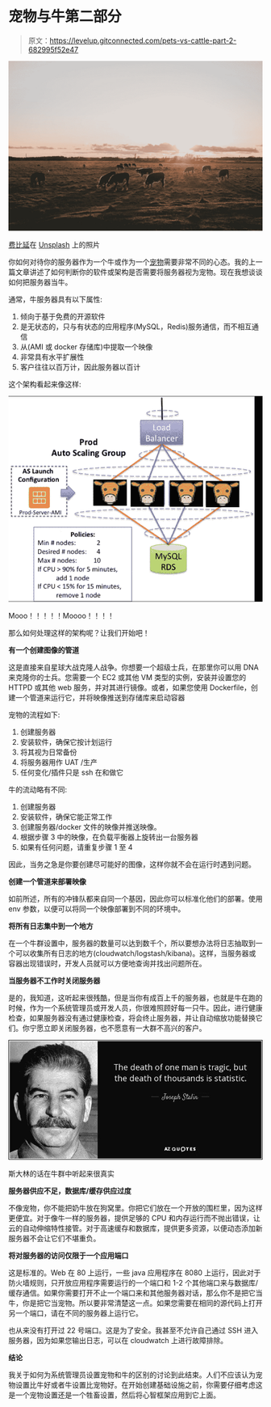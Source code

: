 # 宠物与牛第二部分

> 原文：<https://levelup.gitconnected.com/pets-vs-cattle-part-2-682995f52e47>

![](img/639ee8a8e40e6dfb7cc770528356963c.png)

[费比延](https://unsplash.com/@febiyanr?utm_source=medium&utm_medium=referral)在 [Unsplash](https://unsplash.com?utm_source=medium&utm_medium=referral) 上的照片

你如何对待你的服务器作为一个牛或作为一个[宠物](/pets-vs-cattle-in-depth-4dbfde632a02)需要非常不同的心态。我的上一篇文章讲述了如何判断你的软件或架构是否需要将服务器视为宠物。现在我想谈谈如何把服务器当牛。

通常，牛服务器具有以下属性:

1.  倾向于基于免费的开源软件
2.  是无状态的，只与有状态的应用程序(MySQL，Redis)服务通信，而不相互通信
3.  从(AMI 或 docker 存储库)中提取一个映像
4.  非常具有水平扩展性
5.  客户往往以百万计，因此服务器以百计

这个架构看起来像这样:

![](img/af87c9aa134ba0372540a404e17441e4.png)

Mooo！！！！！Moooo！！！！

那么如何处理这样的架构呢？让我们开始吧！

**有一个创建图像的管道**

这是直接来自星球大战克隆人战争。你想要一个超级士兵，在那里你可以用 DNA 来克隆你的士兵。您需要一个 EC2 或其他 VM 类型的实例，安装并设置您的 HTTPD 或其他 web 服务，并对其进行镜像。或者，如果您使用 Dockerfile，创建一个管道来运行它，并将映像推送到存储库来启动容器

宠物的流程如下:

1.  创建服务器
2.  安装软件，确保它按计划运行
3.  将其视为日常备份
4.  将服务器用作 UAT /生产
5.  任何变化/插件只是 ssh 在和做它

牛的流动略有不同:

1.  创建服务器
2.  安装软件，确保它能正常工作
3.  创建服务器/docker 文件的映像并推送映像。
4.  根据步骤 3 中的映像，在负载平衡器上旋转出一台服务器
5.  如果有任何问题，请重复步骤 1 至 4

因此，当务之急是你要创建尽可能好的图像，这样你就不会在运行时遇到问题。

**创建一个管道来部署映像**

如前所述，所有的冲锋队都来自同一个基因，因此你可以标准化他们的部署。使用 env 参数，以便可以将同一个映像部署到不同的环境中。

**将所有日志集中到一个地方**

在一个牛群设置中，服务器的数量可以达到数千个，所以要想办法将日志抽取到一个可以收集所有日志的地方(cloudwatch/logstash/kibana)。这样，当服务器或容器出现错误时，开发人员就可以方便地查询并找出问题所在。

**当服务器不工作时关闭服务器**

是的，我知道，这听起来很残酷，但是当你有成百上千的服务器，也就是牛在跑的时候，作为一个系统管理员或开发人员，你很难照顾好每一只牛。因此，进行健康检查，如果服务器没有通过健康检查，将会终止服务器，并让自动缩放功能替换它们。你宁愿立即关闭服务器，也不愿意有一大群不高兴的客户。

![](img/ddcbe832d6a35b8bec49110d3fd787ae.png)

斯大林的话在牛群中听起来很真实

**服务器供应不足，数据库/缓存供应过度**

不像宠物，你不能把奶牛放在狗窝里。你把它们放在一个开放的围栏里，因为这样更便宜。对于像牛一样的服务器，提供足够的 CPU 和内存运行而不抛出错误，让云的自动伸缩特性接管。对于高速缓存和数据库，提供更多资源，以便动态添加新服务器不会让它们不堪重负。

**将对服务器的访问仅限于一个应用端口**

这是标准的。Web 在 80 上运行，一些 java 应用程序在 8080 上运行，因此对于防火墙规则，只开放应用程序需要运行的一个端口和 1-2 个其他端口来与数据库/缓存通信。如果你需要打开不止一个端口来和其他服务器对话，那么你不是把它当牛，你是把它当宠物。所以要非常清楚这一点。如果您需要在相同的源代码上打开另一个端口，请在不同的服务器上运行它。

也从来没有打开过 22 号端口。这是为了安全。我甚至不允许自己通过 SSH 进入服务器，因为如果您输出日志，可以在 cloudwatch 上进行故障排除。

**结论**

我关于如何为系统管理员设置宠物和牛的区别的讨论到此结束。人们不应该认为宠物设置比牛好或者牛设置比宠物好。在开始创建基础设施之前，你需要仔细考虑这是一个宠物设置还是一个牲畜设置，然后将心智框架应用到它上面。